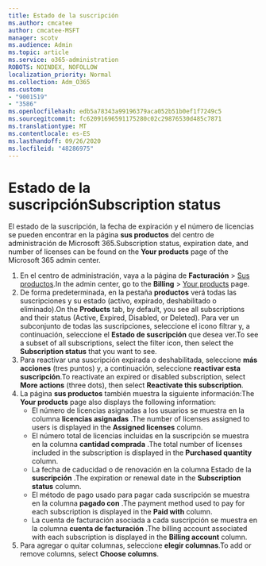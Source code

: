```yaml
---
title: Estado de la suscripción
ms.author: cmcatee
author: cmcatee-MSFT
manager: scotv
ms.audience: Admin
ms.topic: article
ms.service: o365-administration
ROBOTS: NOINDEX, NOFOLLOW
localization_priority: Normal
ms.collection: Adm_O365
ms.custom:
- "9001519"
- "3586"
ms.openlocfilehash: edb5a78343a99196379aca052b51b0ef1f7249c5
ms.sourcegitcommit: fc62091696591175280c02c29876530d485c7871
ms.translationtype: MT
ms.contentlocale: es-ES
ms.lasthandoff: 09/26/2020
ms.locfileid: "48286975"
---
```

# <a name="subscription-status"></a><span data-ttu-id="82eee-102">Estado de la suscripción</span><span class="sxs-lookup"><span data-stu-id="82eee-102">Subscription status</span></span>

<span data-ttu-id="82eee-103">El estado de la suscripción, la fecha de expiración y el número de licencias se pueden encontrar en la página **sus productos** del centro de administración de Microsoft 365.</span><span class="sxs-lookup"><span data-stu-id="82eee-103">Subscription status, expiration date, and number of licenses can be found on the **Your products** page of the Microsoft 365 admin center.</span></span>

1. <span data-ttu-id="82eee-104">En el centro de administración, vaya a la página de **Facturación** > [Sus productos](https://go.microsoft.com/fwlink/p/?linkid=842054).</span><span class="sxs-lookup"><span data-stu-id="82eee-104">In the admin center, go to the **Billing** > [Your products](https://go.microsoft.com/fwlink/p/?linkid=842054) page.</span></span>
2. <span data-ttu-id="82eee-105">De forma predeterminada, en la pestaña **productos** verá todas las suscripciones y su estado (activo, expirado, deshabilitado o eliminado).</span><span class="sxs-lookup"><span data-stu-id="82eee-105">On the **Products** tab, by default, you see all subscriptions and their status (Active, Expired, Disabled, or Deleted).</span></span> <span data-ttu-id="82eee-106">Para ver un subconjunto de todas las suscripciones, seleccione el icono filtrar y, a continuación, seleccione el **Estado de suscripción** que desea ver.</span><span class="sxs-lookup"><span data-stu-id="82eee-106">To see a subset of all subscriptions, select the filter icon, then select the **Subscription status** that you want to see.</span></span>
3. <span data-ttu-id="82eee-107">Para reactivar una suscripción expirada o deshabilitada, seleccione **más acciones** (tres puntos) y, a continuación, seleccione **reactivar esta suscripción**.</span><span class="sxs-lookup"><span data-stu-id="82eee-107">To reactivate an expired or disabled subscription, select **More actions** (three dots), then select **Reactivate this subscription**.</span></span>
4. <span data-ttu-id="82eee-108">La página **sus productos** también muestra la siguiente información:</span><span class="sxs-lookup"><span data-stu-id="82eee-108">The **Your products** page also displays the following information:</span></span>
    - <span data-ttu-id="82eee-109">El número de licencias asignadas a los usuarios se muestra en la columna **licencias asignadas** .</span><span class="sxs-lookup"><span data-stu-id="82eee-109">The number of licenses assigned to users is displayed in the **Assigned licenses** column.</span></span>
    - <span data-ttu-id="82eee-110">El número total de licencias incluidas en la suscripción se muestra en la columna **cantidad comprada** .</span><span class="sxs-lookup"><span data-stu-id="82eee-110">The total number of licenses included in the subscription is displayed in the **Purchased quantity** column.</span></span>
    - <span data-ttu-id="82eee-111">La fecha de caducidad o de renovación en la columna Estado de la **suscripción** .</span><span class="sxs-lookup"><span data-stu-id="82eee-111">The expiration or renewal date in the **Subscription status** column.</span></span>
    - <span data-ttu-id="82eee-112">El método de pago usado para pagar cada suscripción se muestra en la columna **pagado con** .</span><span class="sxs-lookup"><span data-stu-id="82eee-112">The payment method used to pay for each subscription is displayed in the **Paid with** column.</span></span>
    - <span data-ttu-id="82eee-113">La cuenta de facturación asociada a cada suscripción se muestra en la columna **cuenta de facturación** .</span><span class="sxs-lookup"><span data-stu-id="82eee-113">The billing account associated with each subscription is displayed in the **Billing account** column.</span></span>
5. <span data-ttu-id="82eee-114">Para agregar o quitar columnas, seleccione **elegir columnas**.</span><span class="sxs-lookup"><span data-stu-id="82eee-114">To add or remove columns, select **Choose columns**.</span></span>